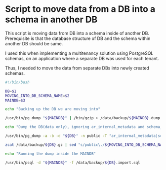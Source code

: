 # Script to move data from a DB into a schema in another DB

This script is moving data from DB into a schema inside of another DB. Prerequisite is that the
database structure of DB and the schema within another DB should be same.

I used this when implementing a multitenancy solution using PostgreSQL schemas, on an application where a separate DB was used for each tenant.

Thus, I needed to move the data from separate DBs into newly created schemas.

```bash
#!/bin/bash

DB=$1
MOVING_INTO_DB_SCHEMA_NAME=$2
MAINDB=$3

echo "Backing up the DB we are moving into"

/usr/bin/pg_dump "${MAINDB}" | /bin/gzip > /data/backup/${MAINDB}.dump.$(date +\%A-\%H).gz

echo "Dump the DB(data only), ignoring ar_internal_metadata and schema_migrations tables."

/usr/bin/pg_dump -a -b -d "${DB}" -n public -T "ar_internal_metadata|schema_migrations" | /bin/gzip > /data/backup/${DB}.gz

zcat /data/backup/${DB}.gz | sed "s/public\./${MOVING_INTO_DB_SCHEMA_NAME}\./g" > /data/backup/${DB}.import.sql

echo "Running the dump inside the MAINDB"

/usr/bin/psql -d "${MAINDB}" -f /data/backup/${DB}.import.sql
```
